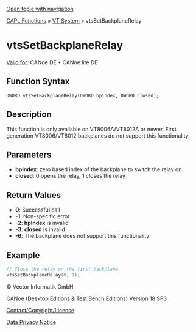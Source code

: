 [Open topic with navigation](../../../../../CANoeDEFamily.htm#Topics/CAPLFunctions/VTSystem/Functions/CAPLfunctionVTSvtsSetBackplaneRelay.md)

[CAPL Functions](../../CAPLfunctions.md) » [VT System](../CAPLfunctionsVTSystemOverview.md) » vtsSetBackplaneRelay

# vtsSetBackplaneRelay

[Valid for](../../../Shared/FeatureAvailability.md):  CANoe DE • CANoe:lite DE

## Function Syntax

```
DWORD vtsSetBackplaneRelay(DWORD bpIndex, DWORD closed);
```

## Description

This function is only available on VT8006A/VT8012A or newer. First generation VT8006/VT8012 backplanes do not support this functionality.

## Parameters

- **bpIndex**: zero based index of the backplane to switch the relay on.
- **closed**: 0 opens the relay, 1 closes the relay

## Return Values

- **0**: Successful call
- **-1**: Non-specific error
- **-2**: **bpIndex** is invalid
- **-3**: **closed** is invalid
- **-6**: The backplane does not support this functionality

## Example

```c
// Close the relay on the first backplane
vtsSetBackplaneRelay(0, 1);
```

© Vector Informatik GmbH

CANoe (Desktop Editions & Test Bench Editions) Version 18 SP3

[Contact/Copyright/License](../../../Shared/ContactCopyrightLicense.md)

[Data Privacy Notice](https://www.vector.com/int/en/company/get-info/privacy-policy/)
